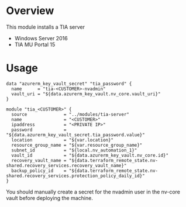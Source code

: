 # Overview
This module installs a TIA server
* Windows Server 2016
* TIA MU Portal 15

# Usage

```hcl
data "azurerm_key_vault_secret" "tia_password" {
  name      = "tia-<CUSTOMER>-nvadmin"
  vault_uri = "${data.azurerm_key_vault.nv_core.vault_uri}"
}

module "tia_<CUSTOMER>" {
  source              = "../modules/tia-server"
  name                = "<CUSTOMER>"
  ipaddress           = "<PRIVATE IP>"
  password            = "${data.azurerm_key_vault_secret.tia_password.value}"
  location            = "${var.location}"
  resource_group_name = "${var.resource_group_name}"
  subnet_id           = "${local.nv_automation_1}"
  vault_id            = "${data.azurerm_key_vault.nv_core.id}"
  recovery_vault_name = "${data.terraform_remote_state.nv-shared.recovery_services.recovery_vault_name}"
  backup_policy_id    = "${data.terraform_remote_state.nv-shared.recovery_services.protection_policy_daily_id}"
}

```

You should manually create a secret for the nvadmin user in the nv-core vault before deploying the machine.